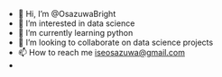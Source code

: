 - 👋 Hi, I’m @OsazuwaBright
- 👀 I’m interested in data science 
- 🌱 I’m currently learning python
- 💞️ I’m looking to collaborate on data science projects 
- 📫 How to reach me iseosazuwa@gmail.com
- 

<!---
OsazuwaBright/OsazuwaBright is a ✨ special ✨ repository because its `README.md` (this file) appears on your GitHub profile.
You can click the Preview link to take a look at your changes.
--->
